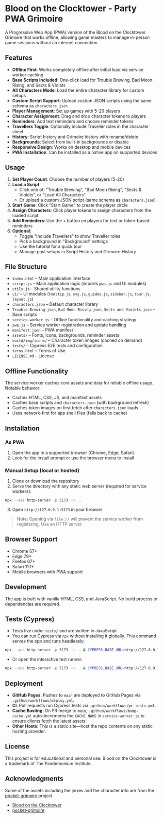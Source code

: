 # Blood on the Clocktower - Party PWA Grimoire

A Progressive Web App (PWA) version of the Blood on the Clocktower Grimoire that works offline, allowing game masters to manage in-person game sessions without an internet connection.

## Features

- **Offline First**: Works completely offline after initial load via service worker caching
- **Base Scripts Included**: One-click load for Trouble Brewing, Bad Moon Rising, and Sects & Violets
- **All Characters Mode**: Load the entire character library for custom setups
- **Custom Script Support**: Upload custom JSON scripts using the same schema as `characters.json`
- **Player Management**: Set up games with 5–20 players
- **Character Assignment**: Drag and drop character tokens to players
- **Reminders**: Add text reminders and choose reminder tokens
- **Travellers Toggle**: Optionally include Traveller roles in the character sheet
- **History**: Script history and Grimoire history with rename/delete
- **Backgrounds**: Select from built-in backgrounds or disable
- **Responsive Design**: Works on desktop and mobile devices
- **PWA Installation**: Can be installed as a native app on supported devices

## Usage

1. **Set Player Count**: Choose the number of players (5–20)
2. **Load a Script**:
   - Click one of: "Trouble Brewing", "Bad Moon Rising", "Sects & Violets", or "Load All Characters"
   - Or upload a custom JSON script (same schema as `characters.json`)
3. **Start Game**: Click "Start Game" to create the player circle
4. **Assign Characters**: Click player tokens to assign characters from the loaded script
5. **Add Reminders**: Use the + button on players for text or token-based reminders
6. **Optional**:
   - Toggle "Include Travellers" to show Traveller roles
   - Pick a background in "Background" settings
   - Use the tutorial for a quick tour
   - Manage past setups in Script History and Grimoire History

## File Structure

- `index.html` – Main application interface
- `script.js` – Main application logic (imports `pwa.js` and UI modules)
- `utils.js` – Shared utility functions
- `ui/` – UI modules (`tooltip.js`, `svg.js`, `guides.js`, `sidebar.js`, `tour.js`, `layout.js`)
- `characters.json` – Default character library
- `Trouble Brewing.json`, `Bad Moon Rising.json`, `Sects and Violets.json` – Base scripts
- `service-worker.js` – Offline functionality and caching strategy
- `pwa.js` – Service worker registration and update handling
- `manifest.json` – PWA manifest
- `assets/` – Fonts, icons, backgrounds, reminder assets
- `build/img/icons/` – Character token images (cached on demand)
- `tests/` – Cypress E2E tests and configuration
- `terms.html` – Terms of Use
- `LICENSE.md` – License

## Offline Functionality

The service worker caches core assets and data for reliable offline usage. Notable behavior:

- Caches HTML, CSS, JS, and manifest assets
- Caches base scripts and `characters.json` (with background refresh)
- Caches token images on first fetch after `characters.json` loads
- Uses network-first for app shell files (falls back to cache)

## Installation

### As PWA

1. Open the app in a supported browser (Chrome, Edge, Safari)
2. Look for the install prompt or use the browser menu to install

### Manual Setup (local or hosted)

1. Clone or download the repository
2. Serve the directory with any static web server (required for service workers):

```bash
npx --yes http-server -p 5173 -c- .
```

3. Open `http://127.0.0.1:5173` in your browser

> Note: Opening via `file://` will prevent the service worker from registering. Use an HTTP server.

## Browser Support

- Chrome 67+
- Edge 79+
- Firefox 67+
- Safari 11.1+
- Mobile browsers with PWA support

## Development

The app is built with vanilla HTML, CSS, and JavaScript. No build process or dependencies are required.

## Tests (Cypress)

- Tests live under `tests/` and are written in JavaScript
- You can run Cypress via `npx` without installing it globally. This command serves the app and runs headlessly:

```bash
npx --yes http-server -p 5173 -c- . & CYPRESS_BASE_URL=http://127.0.0.1:5173 npx --yes cypress run --config-file tests/cypress.config.js ; kill %1 || true
```

- Or open the interactive test runner:

```bash
npx --yes http-server -p 5173 -c- . & CYPRESS_BASE_URL=http://127.0.0.1:5173 npx --yes cypress open --config-file tests/cypress.config.js ; kill %1 || true
```

## Deployment

- **GitHub Pages**: Pushes to `main` are deployed to GitHub Pages via `.github/workflows/deploy.yml`.
- **CI**: Pull requests run Cypress tests via `.github/workflows/pr-tests.yml`.
- **Cache Busting**: On PR merge to `main`, `.github/workflows/bump-cache.yml` auto-increments the `CACHE_NAME` in `service-worker.js` to ensure clients fetch the latest assets.
- **Other Hosts**: This is a static site—host the repo contents on any static hosting provider.

## License

This project is for educational and personal use. Blood on the Clocktower is a trademark of The Pandemonium Institute.

## Acknowledgments

Some of the assets including the jinxes and the character info are from the [pocket-grimoire](https://github.com/Skateside/pocket-grimoire) project.

- [Blood on the Clocktower](https://bloodontheclocktower.com/)
- [pocket-grimoire](https://github.com/Skateside/pocket-grimoire)
